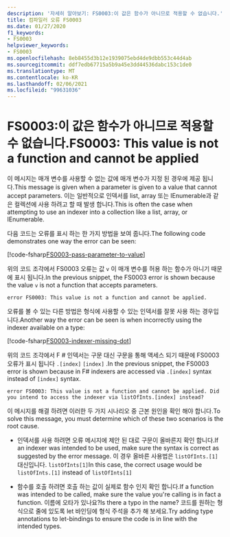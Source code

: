 ```yaml
---
description: '자세히 알아보기: FS0003:이 값은 함수가 아니므로 적용할 수 없습니다.'
title: 컴파일러 오류 FS0003
ms.date: 01/27/2020
f1_keywords:
- FS0003
helpviewer_keywords:
- FS0003
ms.openlocfilehash: 8eb8455d3b12e1939075ebd4de9dbb553c44d4ab
ms.sourcegitcommit: ddf7edb67715a5b9a45e3dd44536dabc153c1de0
ms.translationtype: MT
ms.contentlocale: ko-KR
ms.lasthandoff: 02/06/2021
ms.locfileid: "99631036"
---
```

# <a name="fs0003-this-value-is-not-a-function-and-cannot-be-applied"></a><span data-ttu-id="0211e-103">FS0003:이 값은 함수가 아니므로 적용할 수 없습니다.</span><span class="sxs-lookup"><span data-stu-id="0211e-103">FS0003: This value is not a function and cannot be applied</span></span>

<span data-ttu-id="0211e-104">이 메시지는 매개 변수를 사용할 수 없는 값에 매개 변수가 지정 된 경우에 제공 됩니다.</span><span class="sxs-lookup"><span data-stu-id="0211e-104">This message is given when a parameter is given to a value that cannot accept parameters.</span></span>  <span data-ttu-id="0211e-105">이는 일반적으로 인덱서를 list, array 또는 IEnumerable과 같은 컬렉션에 사용 하려고 할 때 발생 합니다.</span><span class="sxs-lookup"><span data-stu-id="0211e-105">This is often the case when attempting to use an indexer into a collection like a list, array, or IEnumerable.</span></span>

<span data-ttu-id="0211e-106">다음 코드는 오류를 표시 하는 한 가지 방법을 보여 줍니다.</span><span class="sxs-lookup"><span data-stu-id="0211e-106">The following code demonstrates one way the error can be seen:</span></span>

[!code-fsharp[FS0003-pass-parameter-to-value](~/samples/snippets/fsharp/compiler-messages/fs0003.fsx#L2-L4)]

<span data-ttu-id="0211e-107">위의 코드 조각에서 FS0003 오류는 값 `v` 이 매개 변수를 허용 하는 함수가 아니기 때문에 표시 됩니다.</span><span class="sxs-lookup"><span data-stu-id="0211e-107">In the previous snippet, the FS0003 error is shown because the value `v` is not a function that accepts parameters.</span></span>

```text
error FS0003: This value is not a function and cannot be applied.
```

<span data-ttu-id="0211e-108">오류를 볼 수 있는 다른 방법은 형식에 사용할 수 있는 인덱서를 잘못 사용 하는 경우입니다.</span><span class="sxs-lookup"><span data-stu-id="0211e-108">Another way the error can be seen is when incorrectly using the indexer available on a type:</span></span>

[!code-fsharp[FS0003-indexer-missing-dot](~/samples/snippets/fsharp/compiler-messages/fs0003.fsx#L7-L8)]

<span data-ttu-id="0211e-109">위의 코드 조각에서 F # 인덱서는 구문 대신 구문을 통해 액세스 되기 때문에 FS0003 오류가 표시 됩니다 `.[index]` `[index]` .</span><span class="sxs-lookup"><span data-stu-id="0211e-109">In the previous snippet, the FS0003 error is shown because in F# indexers are accessed via `.[index]` syntax instead of `[index]` syntax.</span></span>

```text
error FS0003: This value is not a function and cannot be applied. Did you intend to access the indexer via listOfInts.[index] instead?
```

<span data-ttu-id="0211e-110">이 메시지를 해결 하려면 이러한 두 가지 시나리오 중 근본 원인을 확인 해야 합니다.</span><span class="sxs-lookup"><span data-stu-id="0211e-110">To solve this message, you must determine which of these two scenarios is the root cause.</span></span>

- <span data-ttu-id="0211e-111">인덱서를 사용 하려면 오류 메시지에 제안 된 대로 구문이 올바른지 확인 합니다.</span><span class="sxs-lookup"><span data-stu-id="0211e-111">If an indexer was intended to be used, make sure the syntax is correct as suggested by the error message.</span></span> <span data-ttu-id="0211e-112">이 경우 올바른 사용법은 `listOfInts.[1]` 대신입니다. `listOfInts[1]`</span><span class="sxs-lookup"><span data-stu-id="0211e-112">In this case, the correct usage would be `listOfInts.[1]` instead of `listOfInts[1]`</span></span>

- <span data-ttu-id="0211e-113">함수를 호출 하려면 호출 하는 값이 실제로 함수 인지 확인 합니다.</span><span class="sxs-lookup"><span data-stu-id="0211e-113">If a function was intended to be called, make sure the value you're calling is in fact a function.</span></span> <span data-ttu-id="0211e-114">이름에 오타가 있나요?</span><span class="sxs-lookup"><span data-stu-id="0211e-114">Is there a typo in the name?</span></span> <span data-ttu-id="0211e-115">코드를 원하는 형식으로 줄에 있도록 let 바인딩에 형식 주석을 추가 해 보세요.</span><span class="sxs-lookup"><span data-stu-id="0211e-115">Try adding type annotations to let-bindings to ensure the code is in line with the intended types.</span></span>
